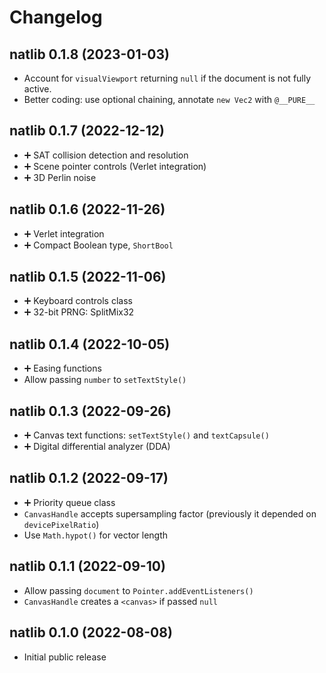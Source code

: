 # Changelog

## natlib 0.1.8 (2023-01-03)

* Account for `visualViewport` returning `null` if the document is not fully active.
* Better coding: use optional chaining, annotate `new Vec2` with `@__PURE__`

## natlib 0.1.7 (2022-12-12)

* ➕ SAT collision detection and resolution
* ➕ Scene pointer controls (Verlet integration)
* ➕ 3D Perlin noise

## natlib 0.1.6 (2022-11-26)

* ➕ Verlet integration
* ➕ Compact Boolean type, `ShortBool`

## natlib 0.1.5 (2022-11-06)

* ➕ Keyboard controls class
* ➕ 32-bit PRNG: SplitMix32

## natlib 0.1.4 (2022-10-05)

* ➕ Easing functions
* Allow passing `number` to `setTextStyle()`

## natlib 0.1.3 (2022-09-26)

* ➕ Canvas text functions: `setTextStyle()` and `textCapsule()`
* ➕ Digital differential analyzer (DDA)

## natlib 0.1.2 (2022-09-17)

* ➕ Priority queue class
* `CanvasHandle` accepts supersampling factor (previously it depended on `devicePixelRatio`)
* Use `Math.hypot()` for vector length

## natlib 0.1.1 (2022-09-10)

* Allow passing `document` to `Pointer.addEventListeners()`
* `CanvasHandle` creates a `<canvas>` if passed `null`

## natlib 0.1.0 (2022-08-08)

* Initial public release
